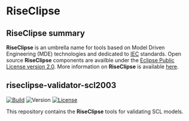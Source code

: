 # RiseClipse
## RiseClipse summary
**RiseClipse** is an umbrella name for tools based on Model Driven Engineering (MDE) technologies and dedicated to [IEC](http://www.iec.ch/) standards. Open source **RiseClipse** components are availble under the [Eclipse Public License version 2.0](https://www.eclipse.org/org/documents/epl-2.0/EPL-2.0.html). More information on **RiseClipse** is available [here](https://riseclipse.github.io/).

## riseclipse-validator-scl2003
[![Build](https://github.com/riseclipse/riseclipse-validator-scl2003/actions/workflows/Verify.yml/badge.svg)](https://github.com/riseclipse/riseclipse-validator-scl2003/actions/workflows/Verify.yml)
![Version](https://img.shields.io/github/v/tag/riseclipse/riseclipse-validator-scl2003?color=blueviolet&label=Latest)
[![License](https://img.shields.io/badge/License-EPL_2.0-blue.svg)](https://opensource.org/licenses/EPL-2.0)

This repository contains the **RiseClipse** tools for validating SCL models.

